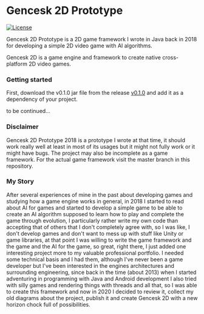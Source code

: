# Gencesk 2D Prototype
[![License](https://img.shields.io/github/license/TobiasBriones/gencesk-2d)](https://github.com/TobiasBriones/gencesk-2d/blob/master/LICENSE)

Gencesk 2D Prototype is a 2D game framework I wrote in Java back in 2018 for developing a simple 2D video game with AI algorithms.

Gencesk 2D is a game engine and framework to create native cross-platform 2D video games.

### Getting started
First, download the v0.1.0 jar file from the release [v0.1.0](https://github.com/TobiasBriones/gencesk-2d/releases/tag/v0.1.0) and add it as a dependency of your project.

to be continued...

### Disclaimer
Gencesk 2D Prototype 2018 is a prototype I wrote at that time, it should work really well at least in most of its usages but it might not fully work or it might have bugs. The project may also be incomplete as a game framework. For the actual game framework visit the master branch in this repository.

### My Story
After several experiences of mine in the past about developing games and studying how a game engine works in general, in 2018 I started to read about AI for games and started to develop a simple game to be able to create an AI algorithm supposed to learn how to play and complete the game through evolution, I particularly rather write my own code than accepting that of others that I don't completely agree with, so I was like, I don't develop games and don't want to mess up with stuff like Unity or game libraries, at that point I was willing to write the game framework and the game and the AI for the game, so great, right there, I just added one interesting project more to my valuable professional portfolio. I needed some technical basis and I had them, although I've never been a game developer but I've been interested in the engines architectures and surrounding engineering, since back in the time (about 2013) when I started adventuring in programming with Java and Android development I also tried with silly games and rendering things with threads and all that, so I was able to create this framework and now in 2020 I decided to review it, collect my old diagrams about the project, publish it and create Gencesk 2D with a new horizon chock full of possibilities.
